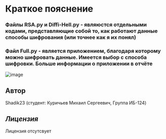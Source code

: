 # **Краткое пояснение**
### Файлы RSA.py и Diffi-Hell.py - являюстся отдельными кодами, представляющие собой то, как работают данные способы шифрования (или точнее как я их понял)
### Файл Full.py - является приложением, благодаря которому можно шифровать данные. Имеется выбор с способа шифровки. Больше информации о приложении в отчёте
![image](https://github.com/user-attachments/assets/99809257-a1c5-475d-9a8e-3a238b1f5be1)
## **Автор**
Shadik23 (студент: Куричьев Михаил Сергеевич, Группа ИБ-124)
## ***Лицензия***
Лицензия отсутсвует
